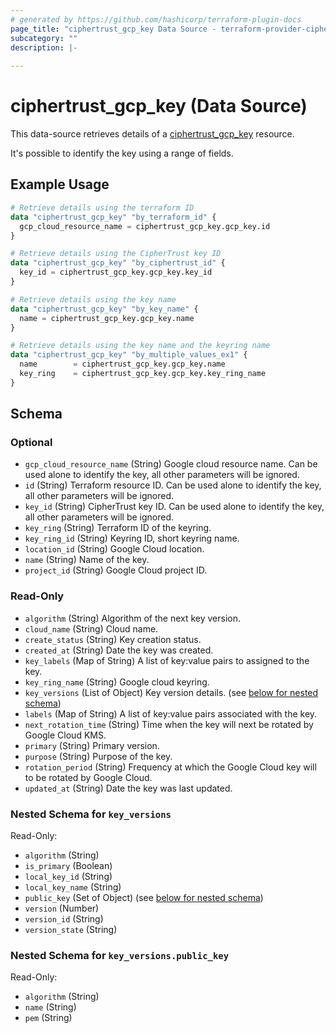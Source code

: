 ```yaml
---
# generated by https://github.com/hashicorp/terraform-plugin-docs
page_title: "ciphertrust_gcp_key Data Source - terraform-provider-ciphertrust"
subcategory: ""
description: |-
  
---
```


# ciphertrust_gcp_key (Data Source)

This data-source retrieves details of a [ciphertrust_gcp_key](https://registry.terraform.io/providers/ThalesGroup/ciphertrust/latest/docs/resources/gcp_key) resource.

It's possible to identify the key using a range of fields.


## Example Usage

```terraform
# Retrieve details using the terraform ID
data "ciphertrust_gcp_key" "by_terraform_id" {
  gcp_cloud_resource_name = ciphertrust_gcp_key.gcp_key.id
}

# Retrieve details using the CipherTrust key ID
data "ciphertrust_gcp_key" "by_ciphertrust_id" {
  key_id = ciphertrust_gcp_key.gcp_key.key_id
}

# Retrieve details using the key name
data "ciphertrust_gcp_key" "by_key_name" {
  name = ciphertrust_gcp_key.gcp_key.name
}

# Retrieve details using the key name and the keyring name
data "ciphertrust_gcp_key" "by_multiple_values_ex1" {
  name        = ciphertrust_gcp_key.gcp_key.name
  key_ring    = ciphertrust_gcp_key.gcp_key.key_ring_name
}
```

<!-- schema generated by tfplugindocs -->
## Schema

### Optional

- `gcp_cloud_resource_name` (String) Google cloud resource name. Can be used alone to identify the key, all other parameters will be ignored.
- `id` (String) Terraform resource ID. Can be used alone to identify the key, all other parameters will be ignored.
- `key_id` (String) CipherTrust key ID. Can be used alone to identify the key, all other parameters will be ignored.
- `key_ring` (String) Terraform ID of the keyring.
- `key_ring_id` (String) Keyring ID, short keyring name.
- `location_id` (String) Google Cloud location.
- `name` (String) Name of the key.
- `project_id` (String) Google Cloud project ID.

### Read-Only

- `algorithm` (String) Algorithm of the next key version.
- `cloud_name` (String) Cloud name.
- `create_status` (String) Key creation status.
- `created_at` (String) Date the key was created.
- `key_labels` (Map of String) A list of key:value pairs to assigned to the key.
- `key_ring_name` (String) Google cloud keyring.
- `key_versions` (List of Object) Key version details. (see [below for nested schema](#nestedatt--key_versions))
- `labels` (Map of String) A list of key:value pairs associated with the key.
- `next_rotation_time` (String) Time when the key will next be rotated by Google Cloud KMS.
- `primary` (String) Primary version.
- `purpose` (String) Purpose of the key.
- `rotation_period` (String) Frequency at which the Google Cloud key will to be rotated by Google Cloud.
- `updated_at` (String) Date the key was last updated.

<a id="nestedatt--key_versions"></a>
### Nested Schema for `key_versions`

Read-Only:

- `algorithm` (String)
- `is_primary` (Boolean)
- `local_key_id` (String)
- `local_key_name` (String)
- `public_key` (Set of Object) (see [below for nested schema](#nestedobjatt--key_versions--public_key))
- `version` (Number)
- `version_id` (String)
- `version_state` (String)

<a id="nestedobjatt--key_versions--public_key"></a>
### Nested Schema for `key_versions.public_key`

Read-Only:

- `algorithm` (String)
- `name` (String)
- `pem` (String)


